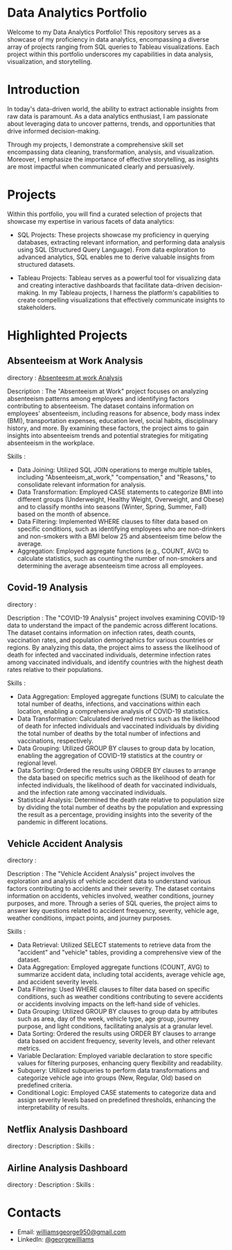 # Data Analytics Portfolio

Welcome to my Data Analytics Portfolio! This repository serves as a showcase of my proficiency in data analytics, encompassing a diverse array of projects ranging from SQL queries to Tableau visualizations. Each project within this portfolio underscores my capabilities in data analysis, visualization, and storytelling.

# Introduction

In today's data-driven world, the ability to extract actionable insights from raw data is paramount. As a data analytics enthusiast, I am passionate about leveraging data to uncover patterns, trends, and opportunities that drive informed decision-making.

Through my projects, I demonstrate a comprehensive skill set encompassing data cleaning, transformation, analysis, and visualization. Moreover, I emphasize the importance of effective storytelling, as insights are most impactful when communicated clearly and persuasively.

# Projects

Within this portfolio, you will find a curated selection of projects that showcase my expertise in various facets of data analytics:

* SQL Projects: These projects showcase my proficiency in querying databases, extracting relevant information, and performing data analysis using SQL (Structured Query Language). From data exploration to advanced analytics, SQL enables me to derive valuable insights from structured datasets.

* Tableau Projects: Tableau serves as a powerful tool for visualizing data and creating interactive dashboards that facilitate data-driven decision-making. In my Tableau projects, I harness the platform's capabilities to create compelling visualizations that effectively communicate insights to stakeholders.

# Highlighted Projects
## Absenteeism at Work Analysis
directory : [Absenteesm at work Analysis](https://github.com/GeorgeEliWilliams/Data-Analysis-Portfolio/tree/main/Absenteesm%20at%20work%20sql%20project)

Description : The "Absenteeism at Work" project focuses on analyzing absenteeism patterns among employees and identifying factors contributing to absenteeism. The dataset contains information on employees' absenteeism, including reasons for absence, body mass index (BMI), transportation expenses, education level, social habits, disciplinary history, and more. By examining these factors, the project aims to gain insights into absenteeism trends and potential strategies for mitigating absenteeism in the workplace.

Skills :
* Data Joining: Utilized SQL JOIN operations to merge multiple tables, including "Absenteeism_at_work," "compensation," and "Reasons," to consolidate relevant information for analysis.
* Data Transformation: Employed CASE statements to categorize BMI into different groups (Underweight, Healthy Weight, Overweight, and Obese) and to classify months into seasons (Winter, Spring, Summer, Fall) based on the month of absence.
* Data Filtering: Implemented WHERE clauses to filter data based on specific conditions, such as identifying employees who are non-drinkers and non-smokers with a BMI below 25 and absenteeism time below the average.
* Aggregation: Employed aggregate functions (e.g., COUNT, AVG) to calculate statistics, such as counting the number of non-smokers and determining the average absenteeism time across all employees.

## Covid-19 Analysis
directory : 

Description : The "COVID-19 Analysis" project involves examining COVID-19 data to understand the impact of the pandemic across different locations. The dataset contains information on infection rates, death counts, vaccination rates, and population demographics for various countries or regions. By analyzing this data, the project aims to assess the likelihood of death for infected and vaccinated individuals, determine infection rates among vaccinated individuals, and identify countries with the highest death rates relative to their populations.

Skills :
* Data Aggregation: Employed aggregate functions (SUM) to calculate the total number of deaths, infections, and vaccinations within each location, enabling a comprehensive analysis of COVID-19 statistics.
* Data Transformation: Calculated derived metrics such as the likelihood of death for infected individuals and vaccinated individuals by dividing the total number of deaths by the total number of infections and vaccinations, respectively.
* Data Grouping: Utilized GROUP BY clauses to group data by location, enabling the aggregation of COVID-19 statistics at the country or regional level.
* Data Sorting: Ordered the results using ORDER BY clauses to arrange the data based on specific metrics such as the likelihood of death for infected individuals, the likelihood of death for vaccinated individuals, and the infection rate among vaccinated individuals.
* Statistical Analysis: Determined the death rate relative to population size by dividing the total number of deaths by the population and expressing the result as a percentage, providing insights into the severity of the pandemic in different locations.

## Vehicle Accident Analysis
directory : 

Description : The "Vehicle Accident Analysis" project involves the exploration and analysis of vehicle accident data to understand various factors contributing to accidents and their severity. The dataset contains information on accidents, vehicles involved, weather conditions, journey purposes, and more. Through a series of SQL queries, the project aims to answer key questions related to accident frequency, severity, vehicle age, weather conditions, impact points, and journey purposes.

Skills :
* Data Retrieval: Utilized SELECT statements to retrieve data from the "accident" and "vehicle" tables, providing a comprehensive view of the dataset.
* Data Aggregation: Employed aggregate functions (COUNT, AVG) to summarize accident data, including total accidents, average vehicle age, and accident severity levels.
* Data Filtering: Used WHERE clauses to filter data based on specific conditions, such as weather conditions contributing to severe accidents or accidents involving impacts on the left-hand side of vehicles.
* Data Grouping: Utilized GROUP BY clauses to group data by attributes such as area, day of the week, vehicle type, age group, journey purpose, and light conditions, facilitating analysis at a granular level.
* Data Sorting: Ordered the results using ORDER BY clauses to arrange data based on accident frequency, severity levels, and other relevant metrics.
* Variable Declaration: Employed variable declaration to store specific values for filtering purposes, enhancing query flexibility and readability.
* Subquery: Utilized subqueries to perform data transformations and categorize vehicle age into groups (New, Regular, Old) based on predefined criteria.
* Conditional Logic: Employed CASE statements to categorize data and assign severity levels based on predefined thresholds, enhancing the interpretability of results.

## Netflix Analysis Dashboard
directory : 
Description : 
Skills :

## Airline Analysis Dashboard
directory : 
Description : 
Skills :

# Contacts
* Email: williamsgeorge950@gmail.com
* LinkedIn: [@georgewilliams](linkedin.com/in/george-williams-2709401b4/)